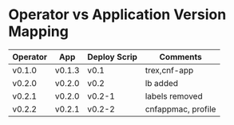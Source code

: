 Operator vs Application Version Mapping
=======================================

| Operator 	| App 		| Deploy Scrip 	| Comments           |
|---------------|---------------|---------------|--------------------|
| v0.1.0	| v0.1.3	| v0.1		| trex,cnf-app       |
| v0.2.0	| v0.2.0	| v0.2  	| lb added           |
| v0.2.1	| v0.2.0	| v0.2-1	| labels removed     |
| v0.2.2	| v0.2.1	| v0.2-2  	| cnfappmac, profile |
